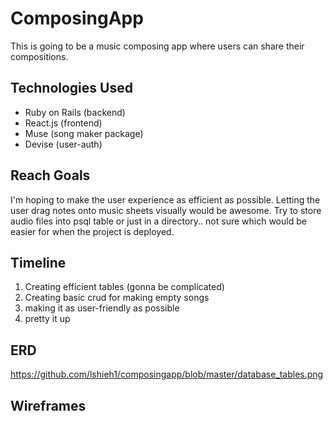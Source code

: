 # ComposingApp

This is going to be a music composing app where users can share their compositions.

## Technologies Used
- Ruby on Rails (backend)
- React.js (frontend)
- Muse (song maker package)
- Devise (user-auth)

## Reach Goals
I'm hoping to make the user experience as efficient as possible.  Letting the user drag notes onto music sheets visually would be awesome. Try to store audio files into psql table or just in a directory.. not sure which would be easier for when the project is deployed.

## Timeline
1. Creating efficient tables (gonna be complicated)
2. Creating basic crud for making empty songs
3. making it as user-friendly as possible
4. pretty it up

## ERD
https://github.com/lshieh1/composingapp/blob/master/database_tables.png

## Wireframes









